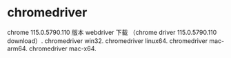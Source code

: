 # chromedriver
chrome  115.0.5790.110  版本 webdriver 下载 （chrome driver 115.0.5790.110 download）.
chromedriver	win32.
chromedriver	linux64.
chromedriver	mac-arm64.
chromedriver	mac-x64.

